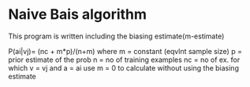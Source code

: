 # Naive Bais algorithm
This program is written including the biasing estimate(m-estimate)

P(ai|vj)= (nc + m*p)/(n+m)
where m = constant (eqvlnt sample size)
      p = prior estimate of the prob
      n = no of training examples
      nc = no of ex. for which v = vj and a = ai 
use m = 0 to calculate without using the biasing estimate
